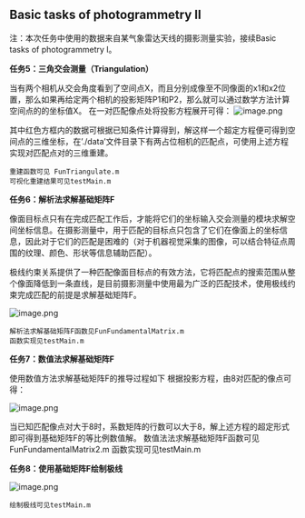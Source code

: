 ## Basic tasks of photogrammetry Ⅱ
注：本次任务中使用的数据来自某气象雷达天线的摄影测量实验，接续Basic tasks of photogrammetry Ⅰ。

**任务5：三角交会测量（Triangulation）**

当有两个相机从交会角度看到了空间点X，而且分别成像至不同像面的x1和x2位置，那么如果再给定两个相机的投影矩阵P1和P2，那么就可以通过数学方法计算空间点的的坐标值X。
在一对匹配像点处将投影方程展开可得：
![image.png](https://cdn.nlark.com/yuque/0/2023/png/25481822/1685981803306-5cc4c07e-1672-483d-9ff5-853ce611bd2c.png#averageHue=%23f5efef&clientId=u7f93d35b-e544-4&from=paste&height=217&id=u85c73c13&originHeight=232&originWidth=487&originalType=binary&ratio=1.0700000524520874&rotation=0&showTitle=false&size=23097&status=done&style=none&taskId=u4f35d8fd-9a01-4940-8a19-9d070e14383&title=&width=455.1401646046246)

其中红色方框内的数据可根据已知条件计算得到，解这样一个超定方程便可得到空间点的三维坐标，在’./data’文件目录下有两占位相机的匹配点，可使用上述方程实现对匹配点对的三维重建。

	重建函数可见 FunTriangulate.m
	可视化重建结果可见testMain.m

**任务6：解析法求解基础矩阵F**

像面目标点只有在完成匹配工作后，才能将它们的坐标输入交会测量的模块求解空间坐标信息。在摄影测量中，用于匹配的目标点只包含了它们在像面上的坐标信息，因此对于它们的匹配是困难的（对于机器视觉采集的图像，可以结合特征点周围的纹理、颜色、形状等信息辅助匹配）。

极线约束关系提供了一种匹配像面目标点的有效方法，它将匹配点的搜索范围从整个像面降低到一条直线，是目前摄影测量中使用最为广泛的匹配技术，使用极线约束完成匹配的前提是求解基础矩阵F。

![image.png](https://cdn.nlark.com/yuque/0/2023/png/25481822/1685981894564-8db724cb-9b56-4ed0-9380-a324dbcb6286.png#averageHue=%23f8f8f8&clientId=u7f93d35b-e544-4&from=paste&height=751&id=u666d4d7f&originHeight=804&originWidth=521&originalType=binary&ratio=1.0700000524520874&rotation=0&showTitle=false&size=48908&status=done&style=none&taskId=u76d55e50-099e-4755-9684-5548cff2a18&title=&width=486.91586398153885)

	解析法求解基础矩阵F函数见FunFundamentalMatrix.m
	函数实现见testMain.m

**任务7：数值法求解基础矩阵F**

使用数值方法求解基础矩阵F的推导过程如下
根据投影方程，由8对匹配的像点可得：

![image.png](https://cdn.nlark.com/yuque/0/2023/png/25481822/1685981946736-a8ad2338-3993-471b-9f40-32b9aa6c6d44.png#averageHue=%23f1f1f1&clientId=u7f93d35b-e544-4&from=paste&height=110&id=u05474a1f&originHeight=118&originWidth=488&originalType=binary&ratio=1.0700000524520874&rotation=0&showTitle=false&size=14717&status=done&style=none&taskId=u203b766a-207c-4448-a46a-26febb78a6c&title=&width=456.07474399806324)

当已知匹配像点对大于8时，系数矩阵的行数可以大于8，解上述方程的超定形式即可得到基础矩阵F的等比例数值解。
	数值法法求解基础矩阵F函数可见FunFundamentalMatrix2.m
	函数实现可见testMain.m

**任务8：使用基础矩阵F绘制极线**

![image.png](https://cdn.nlark.com/yuque/0/2023/png/25481822/1685982015727-9049a718-5dad-4bb1-9a3b-2508412d1b52.png#averageHue=%23f1f1f1&clientId=u7f93d35b-e544-4&from=paste&height=144&id=u229c2b1d&originHeight=154&originWidth=548&originalType=binary&ratio=1.0700000524520874&rotation=0&showTitle=false&size=8753&status=done&style=none&taskId=uc2e494c2-061b-48c9-b960-2ef33da9340&title=&width=512.1495076043825)

	绘制极线可见testMain.m
